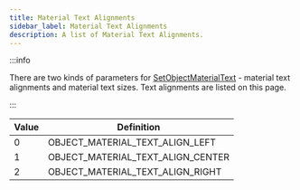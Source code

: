 ```yaml
---
title: Material Text Alignments
sidebar_label: Material Text Alignments
description: A list of Material Text Alignments.
---
```


:::info

There are two kinds of parameters for [SetObjectMaterialText](../functions/SetObjectMaterialText) - material text alignments and material text sizes. Text alignments are listed on this page.

:::

| Value | Definition                        |
| ----- | --------------------------------- |
| 0     | OBJECT_MATERIAL_TEXT_ALIGN_LEFT   |
| 1     | OBJECT_MATERIAL_TEXT_ALIGN_CENTER |
| 2     | OBJECT_MATERIAL_TEXT_ALIGN_RIGHT  |
